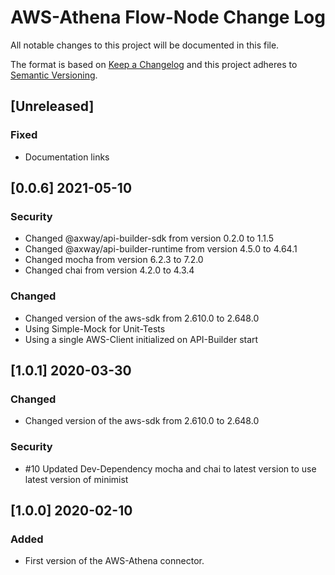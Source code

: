 # AWS-Athena Flow-Node Change Log
All notable changes to this project will be documented in this file.

The format is based on [Keep a Changelog](http://keepachangelog.com/)
and this project adheres to [Semantic Versioning](http://semver.org/).

## [Unreleased]
### Fixed
- Documentation links

## [0.0.6] 2021-05-10
### Security
- Changed @axway/api-builder-sdk from version 0.2.0 to 1.1.5
- Changed @axway/api-builder-runtime from version 4.5.0 to 4.64.1
- Changed mocha from version 6.2.3 to 7.2.0
- Changed chai from version 4.2.0 to 4.3.4

### Changed
- Changed version of the aws-sdk from 2.610.0 to 2.648.0
- Using Simple-Mock for Unit-Tests
- Using a single AWS-Client initialized on API-Builder start

## [1.0.1] 2020-03-30
### Changed
- Changed version of the aws-sdk from 2.610.0 to 2.648.0
### Security
- #10 Updated Dev-Dependency mocha and chai to latest version to use latest version of minimist

## [1.0.0] 2020-02-10
### Added
- First version of the AWS-Athena connector.
